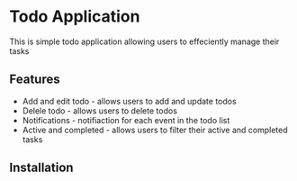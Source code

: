 
<h1>Todo Application</h1>
<p>This is simple todo application allowing users to effeciently manage their tasks</p>
<h2>Features</h2>
<ul>
  <li>Add and edit todo - allows users to add and update todos</li>
  <li>Delele todo - allows users to delete todos</li>
  <li>Notifications - notifiaction for each event in the todo list</li>
  <li>Active and completed - allows users to filter their active and completed tasks</li>
</ul>
<h2>Installation</h2>

